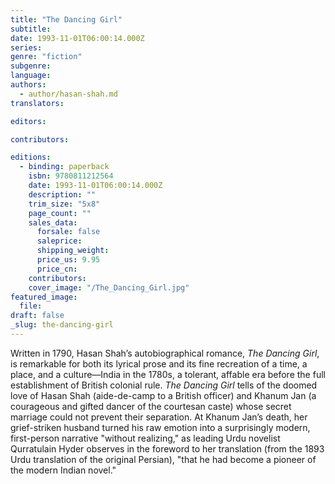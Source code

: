 ```yaml
---
title: "The Dancing Girl"
subtitle:
date: 1993-11-01T06:00:14.000Z
series:
genre: "fiction"
subgenre:
language:
authors:
  - author/hasan-shah.md
translators:

editors:

contributors:

editions:
  - binding: paperback
    isbn: 9780811212564
    date: 1993-11-01T06:00:14.000Z
    description: ""
    trim_size: "5x8"
    page_count: ""
    sales_data:
      forsale: false
      saleprice:
      shipping_weight:
      price_us: 9.95
      price_cn:
    contributors:
    cover_image: "/The_Dancing_Girl.jpg"
featured_image:
  file:
draft: false
_slug: the-dancing-girl
---
```


Written in 1790, Hasan Shah’s autobiographical romance, _The Dancing Girl_, is remarkable for both its lyrical prose and its fine recreation of a time, a place, and a culture––India in the 1780s, a tolerant, affable era before the full establishment of British colonial rule. _The Dancing Girl_ tells of the doomed love of Hasan Shah (aide-de-camp to a British officer) and Khanum Jan (a courageous and gifted dancer of the courtesan caste) whose secret marriage could not prevent their separation. At Khanum Jan’s death, her grief-striken husband turned his raw emotion into a surprisingly modern, first-person narrative "without realizing," as leading Urdu novelist Qurratulain Hyder observes in the foreword to her translation (from the 1893 Urdu translation of the original Persian), "that he had become a pioneer of the modern Indian novel."

